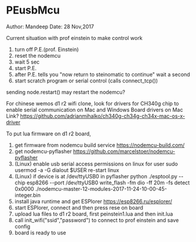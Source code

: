 # PEusbMcu
Author: Mandeep
Date: 28 Nov,2017

Current situation with prof einstein to make control work
1. turn off P.E.(prof. Einstein)
2. reset the nodemcu
3. wait 5 sec
4. start P.E.
5. after P.E. tells you "now return to steinomatic to continue" wait a second
6. start scratch program or serial control (calls connect_tcp())

sending node.restart() may restart the nodemcu?

For chinese wemos d1 r2 wifi clone, look for drivers for CH340g chip to enable serial communication on Mac and Windows
Board drivers on Mac
Link? https://github.com/adrianmihalko/ch340g-ch34g-ch34x-mac-os-x-driver

To put lua firmware on d1 r2 board, 
1. get firmware from nodemcu build service https://nodemcu-build.com/
2. get nodemcu-pyflasher https://github.com/marcelstoer/nodemcu-pyflasher
3. (Linux) enable usb serial access permissions on linux for user 
   sudo usermod -a -G dialout $USER
   re-start linux
4. (Linux) if device is at /dev/ttyUSB0 in pyflasher
python ./esptool.py --chip esp8266 --port /dev/ttyUSB0 write_flash -fm dio -ff 20m -fs detect    0x0000 ./nodemcu-master-12-modules-2017-11-24-10-00-45-integer.bin
5. install java runtime and get ESPlorer https://esp8266.ru/esplorer/
6. start ESPlorer, connect and then press rese on board
7. upload lua files to d1 r2 board, first peinstein1.lua and then init.lua
8. call init_wifi("ssid","password") to connect to prof einstein and save config
9. board is ready to use
